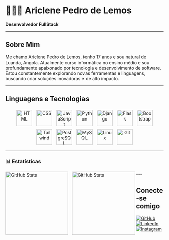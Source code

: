 # 👩🏻‍💻 Ariclene Pedro de Lemos
**Desenvolvedor FullStack**

---

## Sobre Mim
Me chamo Ariclene Pedro de Lemos, tenho 17 anos e sou natural de Luanda, Angola. Atualmente curso informática no ensino médio e sou profundamente apaixonado por tecnologia e desenvolvimento de software. Estou constantemente explorando novas ferramentas e linguagens, buscando criar soluções inovadoras e de alto impacto.

---

## Linguagens e Tecnologias

<p align="center">
  <img src="https://cdn.jsdelivr.net/gh/devicons/devicon/icons/html5/html5-original.svg" alt="HTML" width="50" style="margin:5px"/>
  <img src="https://cdn.jsdelivr.net/gh/devicons/devicon/icons/css3/css3-original.svg" alt="CSS" width="50" style="margin:5px"/>
  <img src="https://cdn.jsdelivr.net/gh/devicons/devicon/icons/javascript/javascript-original.svg" alt="JavaScript" width="50" style="margin:5px"/>
  <img src="https://cdn.jsdelivr.net/gh/devicons/devicon/icons/python/python-original.svg" alt="Python" width="50" style="margin:5px"/>
  <img src="https://cdn.jsdelivr.net/npm/simple-icons@v3/icons/django.svg" alt="Django" width="50" style="margin:5px"/>
  <img src="https://cdn.jsdelivr.net/gh/devicons/devicon/icons/flask/flask-original.svg" alt="Flask" width="50" style="margin:5px"/>
  <img src="https://cdn.jsdelivr.net/gh/devicons/devicon/icons/bootstrap/bootstrap-original.svg" alt="Bootstrap" width="50" style="margin:5px"/>
  <img src="https://cdn.jsdelivr.net/gh/devicons/devicon/icons/tailwindcss/tailwindcss-original.svg" alt="Tailwind" width="50" style="margin:5px"/>
  <img src="https://cdn.jsdelivr.net/gh/devicons/devicon/icons/postgresql/postgresql-original.svg" alt="PostgreSQL" width="50" style="margin:5px"/>
  <img src="https://cdn.jsdelivr.net/gh/devicons/devicon/icons/mysql/mysql-original.svg" alt="MySQL" width="50" style="margin:5px"/>
  <img src="https://cdn.jsdelivr.net/gh/devicons/devicon/icons/linux/linux-original.svg" alt="Linux" width="50" style="margin:5px"/>
  <img src="https://cdn.jsdelivr.net/gh/devicons/devicon/icons/git/git-original.svg" alt="Git" width="50" style="margin:5px"/>
</p>

---

### 📊 Estatísticas

<p>
  <img 
    align="left" 
    alt="GitHub Stats" 
    height="200" 
    style="padding-right: 10px;" 
    src="https://github-readme-stats.vercel.app/api?username=Larissakich&show_icons=true&theme=tokyonight&include_all_commits=true&locale=pt-br" 
  />

<img 
      align="left" 
      alt="GitHub Stats" 
      height="200" 
      src="https://github-readme-stats.vercel.app/api/top-langs/?username=larissakich&theme=tokyonight&layout=compact&custom_title=Tecnologias&langs_count=9" 
  />

</p>
---
<br>

## Conecte-se comigo
[![GitHub](https://img.shields.io/badge/GitHub-%2312100E.svg?style=for-the-badge&logo=github&logoColor=white)](#) 
[![LinkedIn](https://img.shields.io/badge/LinkedIn-%230077B5.svg?style=for-the-badge&logo=linkedin&logoColor=white)](#) 
[![Instagram](https://img.shields.io/badge/Instagram-%23E4405F.svg?style=for-the-badge&logo=instagram&logoColor=white)](#)
